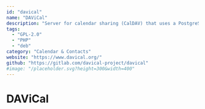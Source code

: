 ```yaml
---
id: "davical"
name: "DAViCal"
description: "Server for calendar sharing (CalDAV) that uses a PostgreSQL database as a data store."
tags:
  - "GPL-2.0"
  - "PHP"
  - "deb"
category: "Calendar & Contacts"
website: "https://www.davical.org/"
github: "https://gitlab.com/davical-project/davical"
#image: "/placeholder.svg?height=300&width=400"
---
```


# DAViCal
